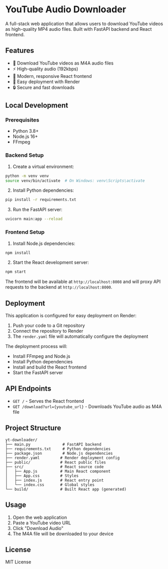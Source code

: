 # YouTube Audio Downloader

A full-stack web application that allows users to download YouTube videos as high-quality MP4 audio files. Built with FastAPI backend and React frontend.

## Features

- 🎵 Download YouTube videos as M4A audio files
- ⚡ High-quality audio (192kbps)
- 🎨 Modern, responsive React frontend
- 🚀 Easy deployment with Render
- 🔒 Secure and fast downloads

## Local Development

### Prerequisites

- Python 3.8+
- Node.js 16+
- FFmpeg

### Backend Setup

1. Create a virtual environment:
```bash
python -m venv venv
source venv/bin/activate  # On Windows: venv\Scripts\activate
```

2. Install Python dependencies:
```bash
pip install -r requirements.txt
```

3. Run the FastAPI server:
```bash
uvicorn main:app --reload
```

### Frontend Setup

1. Install Node.js dependencies:
```bash
npm install
```

2. Start the React development server:
```bash
npm start
```

The frontend will be available at `http://localhost:8008` and will proxy API requests to the backend at `http://localhost:8000`.

## Deployment

This application is configured for easy deployment on Render:

1. Push your code to a Git repository
2. Connect the repository to Render
3. The `render.yaml` file will automatically configure the deployment

The deployment process will:
- Install FFmpeg and Node.js
- Install Python dependencies
- Install and build the React frontend
- Start the FastAPI server

## API Endpoints

- `GET /` - Serves the React frontend
- `GET /download?url={youtube_url}` - Downloads YouTube audio as M4A file

## Project Structure

```
yt-downloader/
├── main.py              # FastAPI backend
├── requirements.txt     # Python dependencies
├── package.json         # Node.js dependencies
├── render.yaml         # Render deployment config
├── public/             # React public files
├── src/                # React source code
│   ├── App.js          # Main React component
│   ├── App.css         # Styles
│   ├── index.js        # React entry point
│   └── index.css       # Global styles
└── build/              # Built React app (generated)
```

## Usage

1. Open the web application
2. Paste a YouTube video URL
3. Click "Download Audio"
4. The M4A file will be downloaded to your device

## License

MIT License
